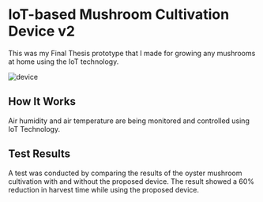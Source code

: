 # IoT-based Mushroom Cultivation Device v2
This was my Final Thesis prototype that I made for growing any mushrooms at home using the IoT technology.

![device](https://github.com/farahsabila/grow-mushroom-v2/assets/75570264/2b5f2af9-0eec-4753-bb23-7fd703f169fe)

## How It Works
Air humidity and air temperature are being monitored and controlled using IoT Technology. 


## Test Results
A test was conducted by comparing the results of the oyster mushroom cultivation with and without the proposed device. The result showed a 60% reduction in harvest time while using the proposed device. 
